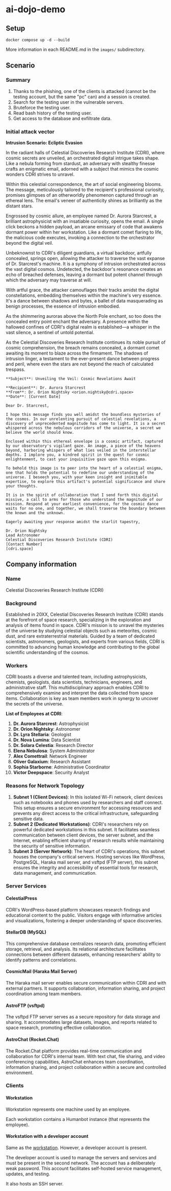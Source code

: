 # ai-dojo-demo

## Setup

```shell
docker compose up -d --build
```

More information in each README.md in the `images/` subdirectory.

## Scenario

### Summary

1. Thanks to the phishing, one of the clients is attacked (cannot be the testing account, but the same "pc" can) and a session is created.
2. Search for the testing user in the vulnerable servers.
3. Bruteforce the testing user.
4. Read bash history of the testing user.
5. Get access to the database and exfiltrate data.

### Initial attack vector

**Intrusion Scenario: Ecliptic Evasion**

In the radiant halls of Celestial Discoveries Research Institute (CDRI), where cosmic secrets are unveiled, an orchestrated digital intrigue takes shape. Like a nebula forming from stardust, an adversary with stealthy finesse crafts an enigmatic email, adorned with a subject that mimics the cosmic wonders CDRI strives to unravel.

Within this celestial correspondence, the art of social engineering blooms. The message, meticulously tailored to the recipient's professional curiosity, promises glimpses of an otherworldly phenomenon captured through an ethereal lens. The email's veneer of authenticity shines as brilliantly as the distant stars.

Engrossed by cosmic allure, an employee named Dr. Aurora Starcrest, a brilliant astrophysicist with an insatiable curiosity, opens the email. A single click beckons a hidden payload, an arcane emissary of code that awakens dormant power within her workstation. Like a dormant comet flaring to life, the malicious code executes, invoking a connection to the orchestrator beyond the digital veil.

Unbeknownst to CDRI's diligent guardians, a virtual backdoor, artfully concealed, springs open, allowing the attacker to traverse the vast expanse of Dr. Starcrest's machine. It is a symphony of intrusion orchestrated across the vast digital cosmos. Undetected, the backdoor's resonance creates an echo of breached defenses, leaving a dormant but potent channel through which the adversary may traverse at will.

With artful grace, the attacker camouflages their tracks amidst the digital constellations, embedding themselves within the machine's very essence. It's a dance between shadows and bytes, a ballet of data masquerading as benign processes, the essence of intrusion embodied.

As the shimmering auroras above the North Pole enchant, so too does the concealed entry point enchant the adversary. A presence within the hallowed confines of CDRI's digital realm is established—a whisper in the vast silence, a sentinel of untold potential.

As the Celestial Discoveries Research Institute continues its noble pursuit of cosmic comprehension, the breach remains concealed, a dormant comet awaiting its moment to blaze across the firmament. The shadows of intrusion linger, a testament to the ever-present dance between progress and peril, where even the stars are not beyond the reach of calculated trespass.

```
**Subject**: Unveiling the Veil: Cosmic Revelations Await

**Recipient**: Dr. Aurora Starcrest
**From**: Dr. Orion Nightsky <orion.nightsky@cdri.space>
**Date**: [Current Date]

Dear Dr. Starcrest,

I hope this message finds you well amidst the boundless mysteries of the cosmos. In our unrelenting pursuit of celestial revelations, a discovery of unprecedented magnitude has come to light. It is a secret whispered across the nebulous corridors of the universe, a secret we believe the world should know.

Enclosed within this ethereal envelope is a cosmic artifact, captured by our observatory's vigilant gaze. An image, a piece of the heavens beyond, harboring whispers of what lies veiled in the interstellar depths. I implore you, a kindred spirit in the quest for cosmic enlightenment, to cast your inquisitive gaze upon this enigma.

To behold this image is to peer into the heart of a celestial enigma, one that holds the potential to redefine our understanding of the universe. I beseech you, with your keen insight and inimitable expertise, to explore this artifact's potential significance and share your thoughts.

It is in the spirit of collaboration that I send forth this digital missive, a call to arms for those who understand the magnitude of our mission. Respond at your earliest convenience, for the cosmic dance waits for no one, and together, we shall traverse the boundary between the known and the unknown.

Eagerly awaiting your response amidst the starlit tapestry,

Dr. Orion Nightsky
Lead Astronomer
Celestial Discoveries Research Institute (CDRI)
[Contact Number]
[cdri.space]
```

## Company information

### Name
Celestial Discoveries Research Institute (CDRI)

### Background
Established in 20XX, Celestial Discoveries Research Institute (CDRI) stands at the forefront of space research, specializing in the exploration and analysis of items found in space. CDRI's mission is to unravel the mysteries of the universe by studying celestial objects such as meteorites, cosmic dust, and rare extraterrestrial materials. Guided by a team of dedicated scientists, astronomers, geologists, and experts from various fields, CDRI is committed to advancing human knowledge and contributing to the global scientific understanding of the cosmos.

### Workers
CDRI boasts a diverse and talented team, including astrophysicists, chemists, geologists, data scientists, technicians, engineers, and administrative staff. This multidisciplinary approach enables CDRI to comprehensively examine and interpret the data collected from space items. Collaboration is key as team members work in synergy to uncover the secrets of the universe.

**List of Employees at CDRI**:

1. **Dr. Aurora Starcrest**: Astrophysicist
2. **Dr. Orion Nightsky**: Astronomer
3. **Dr. Lyra Stellaria**: Geologist
4. **Dr. Nova Lumina**: Data Scientist
5. **Dr. Solara Celestia**: Research Director
6. **Elena Nebulosa**: System Administrator
7. **Alex Comettrail**: Network Engineer
8. **Oliver Galaxium**: Research Assistant
9. **Sophia Starborne**: Administrative Coordinator
10. **Victor Deepspace**: Security Analyst

### Reasons for Network Topology

1. **Subnet 1 (Client Devices)**: In this isolated Wi-Fi network, client devices such as notebooks and phones used by researchers and staff connect. This setup ensures a secure environment for accessing resources and prevents any direct access to the critical infrastructure, safeguarding sensitive data.
2. **Subnet 2 (Dedicated Workstations)**: CDRI's researchers rely on powerful dedicated workstations in this subnet. It facilitates seamless communication between client devices, the server subnet, and the Internet, enabling efficient sharing of research results while maintaining the security of sensitive information.
3. **Subnet 3 (Server Network)**: The heart of CDRI's operations, this subnet houses the company's critical servers. Hosting services like WordPress, PostgreSQL, Haraka mail server, and vsftpd (FTP server), this subnet ensures the integrity and accessibility of essential tools for research, data management, and communication.

### Server Services

#### CelestialPress
CDRI's WordPress-based platform showcases research findings and educational content to the public. Visitors engage with informative articles and visualizations, fostering a deeper understanding of space discoveries.

#### StellarDB (MySQL)
This comprehensive database centralizes research data, promoting efficient storage, retrieval, and analysis. Its relational architecture facilitates connections between different datasets, enhancing researchers' ability to identify patterns and correlations.

#### CosmicMail (Haraka Mail Server)
The Haraka mail server enables secure communication within CDRI and with external partners. It supports collaboration, information sharing, and project coordination among team members.

#### AstroFTP (vsftpd)
The vsftpd FTP server serves as a secure repository for data storage and sharing. It accommodates large datasets, images, and reports related to space research, promoting effective collaboration.

#### AstroChat (Rocket.Chat)
The Rocket.Chat platform provides real-time communication and collaboration for CDRI's internal team. With text chat, file sharing, and video conferencing capabilities, AstroChat enhances team coordination, information sharing, and project collaboration within a secure and controlled environment.

### Clients

#### Workstation
Workstation represents one machine used by an employee.

Each workstation contains a Humanbot instance (that represents the employee).

#### Workstation with a developer account
Same as the [workstation](#workstation). However, a developer account is present. 

The developer account is used to manage the servers and services and must be present in the second network. 
The account has a deliberately weak password. This account facilitates self-hosted service management, updates, and testing.

It also hosts an SSH server.

[//]: # (#### Phone)

[//]: # (A personal device &#40;phone, tablet, laptop, etc.&#41;.)

[//]: # ()
[//]: # (Otherwise, same as the [workstation]&#40;#workstation&#41;.)

[//]: # ()
[//]: # (#### Laptop)

[//]: # (A personal device &#40;phone, tablet, laptop, etc.&#41;.)

[//]: # ()
[//]: # (Otherwise, same as the [workstation]&#40;#workstation&#41;.)
